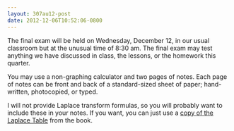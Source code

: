 ```yaml
---
layout: 307au12-post
date: 2012-12-06T10:52:06-0800
---
```


The final exam will be held on Wednesday, December 12, in our usual classroom but at the unusual time of 8:30 am. The final exam may test anything we have discussed in class, the lessons, or the homework this quarter.

You may use a non-graphing calculator and two pages of notes. Each page of notes can be front and back of a standard-sized sheet of paper; hand-written, photocopied, or typed.

I will not provide Laplace transform formulas, so you will probably want to include these in your notes. If you want, you can just use a [copy of the Laplace Table][1] from the book.

[1]: http://staff.washington.edu/grigg/login/laplace-table.pdf
